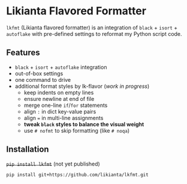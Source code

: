 # Likianta Flavored Formatter

`lkfmt` (Likianta flavored formatter) is an integration of `black` + `isort` +
`autoflake` with pre-defined settings to reformat my Python script code.

## Features

- `black` + `isort` + `autoflake` integration
- out-of-box settings
- one command to drive
- additional format styles by lk-flavor (*work in progress*)
    - keep indents on empty lines
    - ensure newline at end of file
    - merge one-line `if`/`for` statements
    - align `:` in dict key-value pairs
    - align `=` in multi-line assignments
    - **tweak `black` styles to balance the visual weight**
    - use `# nofmt` to skip formatting (like `# noqa`)

## Installation

<strike><code>pip install lkfmt</code></strike> (not yet published)

```sh
pip install git+https://github.com/likianta/lkfmt.git
```
